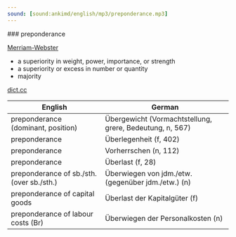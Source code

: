 ```yaml
---
sound: [sound:ankimd/english/mp3/preponderance.mp3]
---
```


\### preponderance

[Merriam-Webster](https://www.merriam-webster.com/dictionary/preponderance)

- a superiority in weight, power, importance, or strength
- a superiority or excess in number or quantity
- majority

[dict.cc](https://www.dict.cc/preponderance)

| English        | German       |
| -------------- | ------------ |
| preponderance (dominant, position) | Übergewicht (Vormachtstellung, grere, Bedeutung, n, 567) |
| preponderance | Überlegenheit (f, 402) |
| preponderance | Vorherrschen (n, 112) |
| preponderance | Überlast (f, 28) |
| preponderance of sb./sth. (over sb./sth.) | Überwiegen von jdm./etw. (gegenüber jdm./etw.) (n) |
| preponderance of capital goods | Überlast der Kapitalgüter (f) |
| preponderance of labour costs (Br) | Überwiegen der Personalkosten (n) |
